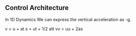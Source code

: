 ## Control Architecture
In 1D Dynamics We can express the vertical acceleration as -g.

v = u + at
s = ut + 1/2 att
vv = uu + 2as
